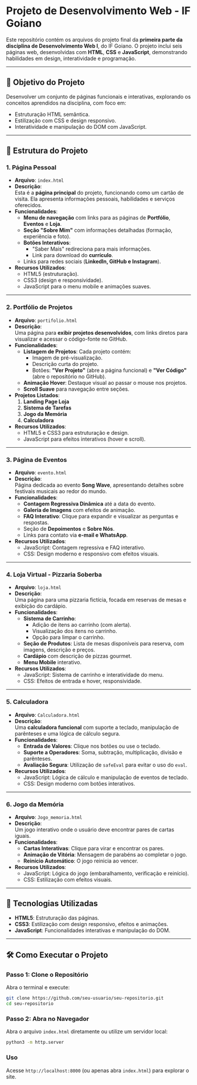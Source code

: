 # Projeto de Desenvolvimento Web - IF Goiano  

Este repositório contém os arquivos do projeto final da **primeira parte da disciplina de Desenvolvimento Web I**, do IF Goiano. O projeto inclui seis páginas web, desenvolvidas com **HTML**, **CSS** e **JavaScript**, demonstrando habilidades em design, interatividade e programação.

---

## 🎯 **Objetivo do Projeto**  
Desenvolver um conjunto de páginas funcionais e interativas, explorando os conceitos aprendidos na disciplina, com foco em:  
- Estruturação HTML semântica.  
- Estilização com CSS e design responsivo.  
- Interatividade e manipulação do DOM com JavaScript.

---

## 📁 **Estrutura do Projeto**  

### 1. **Página Pessoal**  
- **Arquivo**: `index.html`  
- **Descrição**:  
   Esta é a **página principal** do projeto, funcionando como um cartão de visita. Ela apresenta informações pessoais, habilidades e serviços oferecidos.  
- **Funcionalidades**:  
   - **Menu de navegação** com links para as páginas de **Portfólio**, **Eventos** e **Loja**.  
   - **Seção "Sobre Mim"** com informações detalhadas (formação, experiência e foto).  
   - **Botões Interativos**:  
      - "Saber Mais" redireciona para mais informações.  
      - Link para download do **currículo**.  
   - Links para redes sociais (**LinkedIn, GitHub e Instagram**).  
- **Recursos Utilizados**:  
   - HTML5 (estruturação).  
   - CSS3 (design e responsividade).  
   - JavaScript para o menu mobile e animações suaves.  

---

### 2. **Portfólio de Projetos**  
- **Arquivo**: `portifolio.html`  
- **Descrição**:  
   Uma página para **exibir projetos desenvolvidos**, com links diretos para visualizar e acessar o código-fonte no GitHub.  
- **Funcionalidades**:  
   - **Listagem de Projetos**: Cada projeto contém:  
      - Imagem de pré-visualização.  
      - Descrição curta do projeto.  
      - Botões: **"Ver Projeto"** (abre a página funcional) e **"Ver Código"** (abre o repositório no GitHub).  
   - **Animação Hover**: Destaque visual ao passar o mouse nos projetos.  
   - **Scroll Suave** para navegação entre seções.  
- **Projetos Listados**:  
   1. **Landing Page Loja**  
   2. **Sistema de Tarefas**  
   3. **Jogo da Memória**  
   4. **Calculadora**  
- **Recursos Utilizados**:  
   - HTML5 e CSS3 para estruturação e design.  
   - JavaScript para efeitos interativos (hover e scroll).  

---

### 3. **Página de Eventos**  
- **Arquivo**: `evento.html`  
- **Descrição**:  
   Página dedicada ao evento **Song Wave**, apresentando detalhes sobre festivais musicais ao redor do mundo.  
- **Funcionalidades**:  
   - **Contagem Regressiva Dinâmica** até a data do evento.  
   - **Galeria de Imagens** com efeitos de animação.  
   - **FAQ Interativo**: Clique para expandir e visualizar as perguntas e respostas.  
   - Seção de **Depoimentos** e **Sobre Nós**.  
   - Links para contato via **e-mail e WhatsApp**.  
- **Recursos Utilizados**:  
   - JavaScript: Contagem regressiva e FAQ interativo.  
   - CSS: Design moderno e responsivo com efeitos visuais.

---

### 4. **Loja Virtual - Pizzaria Soberba**  
- **Arquivo**: `loja.html`  
- **Descrição**:  
   Uma página para uma pizzaria fictícia, focada em reservas de mesas e exibição do cardápio.  
- **Funcionalidades**:  
   - **Sistema de Carrinho**:  
      - Adição de itens ao carrinho (com alerta).  
      - Visualização dos itens no carrinho.  
      - Opção para limpar o carrinho.  
   - **Seção de Produtos**: Lista de mesas disponíveis para reserva, com imagens, descrição e preços.  
   - **Cardápio** com descrição de pizzas gourmet.  
   - **Menu Mobile** interativo.  
- **Recursos Utilizados**:  
   - JavaScript: Sistema de carrinho e interatividade do menu.  
   - CSS: Efeitos de entrada e hover, responsividade.  

---

### 5. **Calculadora**  
- **Arquivo**: `Calculadora.html`  
- **Descrição**:  
   Uma **calculadora funcional** com suporte a teclado, manipulação de parênteses e uma lógica de cálculo segura.  
- **Funcionalidades**:  
   - **Entrada de Valores**: Clique nos botões ou use o teclado.  
   - **Suporte a Operadores**: Soma, subtração, multiplicação, divisão e parênteses.  
   - **Avaliação Segura**: Utilização de `safeEval` para evitar o uso do `eval`.  
- **Recursos Utilizados**:  
   - JavaScript: Lógica de cálculo e manipulação de eventos de teclado.  
   - CSS: Design moderno com botões interativos.

---

### 6. **Jogo da Memória**  
- **Arquivo**: `Jogo_memoria.html`  
- **Descrição**:  
   Um jogo interativo onde o usuário deve encontrar pares de cartas iguais.  
- **Funcionalidades**:  
   - **Cartas Interativas**: Clique para virar e encontrar os pares.  
   - **Animação de Vitória**: Mensagem de parabéns ao completar o jogo.  
   - **Reinício Automático**: O jogo reinicia ao vencer.  
- **Recursos Utilizados**:  
   - JavaScript: Lógica do jogo (embaralhamento, verificação e reinício).  
   - CSS: Estilização com efeitos visuais.

---

## 🚀 **Tecnologias Utilizadas**  
- **HTML5**: Estruturação das páginas.  
- **CSS3**: Estilização com design responsivo, efeitos e animações.  
- **JavaScript**: Funcionalidades interativas e manipulação do DOM.  

---

## 🛠️ **Como Executar o Projeto**  

### Passo 1: Clone o Repositório  
Abra o terminal e execute:  
```bash
git clone https://github.com/seu-usuario/seu-repositorio.git
cd seu-repositorio
```

### Passo 2: Abra no Navegador
Abra o arquivo `index.html` diretamente ou utilize um servidor local:
```bash
python3 -m http.server
```

### Uso
Acesse `http://localhost:8000` (ou apenas abra `index.html`) para explorar o site.
